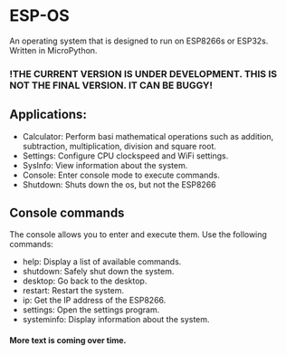 # ESP-OS
An operating system that is designed to run on ESP8266s or ESP32s. Written in MicroPython.

### !THE CURRENT VERSION IS UNDER DEVELOPMENT. THIS IS NOT THE FINAL VERSION. IT CAN BE BUGGY!
## Applications:
- Calculator: Perform basi mathematical operations such as addition, subtraction, multiplication, division and square root.
- Settings: Configure CPU clockspeed and WiFi settings.
- SysInfo: View information about the system.
- Console: Enter console mode to execute commands.
- Shutdown: Shuts down the os, but not the ESP8266
## Console commands
The console allows you to enter and execute them. Use the following commands:
- help: Display a list of available commands.
- shutdown: Safely shut down the system.
- desktop: Go back to the desktop.
- restart: Restart the system.
- ip: Get the IP address of the ESP8266.
- settings: Open the settings program.
- systeminfo: Display information about the system.

#### More text is coming over time.
